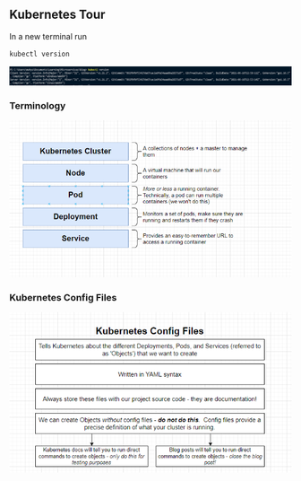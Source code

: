 ## Kubernetes Tour

In a new terminal run 

```bash
kubectl version
```

![kube version](/doc_assets/screenshots/Docker/kubectl-version.png)

### Terminology

![Kubenetes-Terminology](/doc_assets/screenshots/Docker/Kubenetes-Terminology.png)

### Kubernetes Config Files

![Kubenetes Config](/doc_assets/screenshots/Docker/kubernetes-config.png)